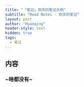 ```yaml
---
title: "「笔记」欢庆的笔记示例"
subtitle: "Read Notes - 欢庆的笔记"
layout: post
author: "Huanqing"
header-style: text
hidden: true
tags:
  - 笔记
---
```



内容
------------------

### ~啥都没有~
